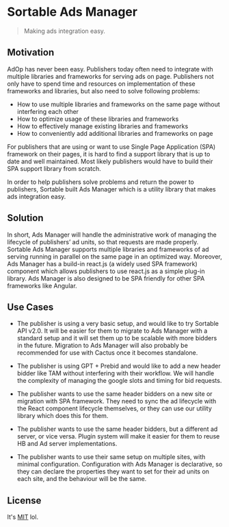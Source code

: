 
# Sortable Ads Manager

> Making ads integration easy.

## Motivation

AdOp has never been easy. Publishers today often need to integrate with multiple libraries and frameworks for serving ads on page. Publishers not only have to spend time and resources on implementation of these frameworks and libraries, but also need to solve following problems:


* How to use multiple libraries and frameworks on the same page without interfering each other
* How to optimize usage of these libraries and frameworks
* How to effectively manage existing libraries and frameworks
* How to conveniently add additional libraries and frameworks on page

For publishers that are using or want to use Single Page Application (SPA) framework on their pages, it is hard to find a support library that is up to date and well maintained. Most likely publishers would have to build their SPA support library from scratch.

In order to help publishers solve problems and return the power to publishers, Sortable built Ads Manager which is a utility library that makes ads integration easy.

## Solution

In short, Ads Manager will handle the administrative work of managing the lifecycle of publishers’ ad units, so that requests are made properly. Sortable Ads Manager supports multiple libraries and frameworks of ad serving running in parallel on the same page in an optimized way. Moreover, Ads Manager has a build-in react.js (a widely used SPA framework) component which allows publishers to use react.js as a simple plug-in library. Ads Manager is also designed to be SPA friendly for other SPA frameworks like Angular.

## Use Cases

* The publisher is using a very basic setup, and would like to try Sortable API v2.0. It will be easier for them to migrate to Ads Manager with a standard setup and it will set them up to be scalable with more bidders in the future. Migration to Ads Manager will also probably be recommended for use with Cactus once it becomes standalone.

* The publisher is using GPT + Prebid and would like to add a new header bidder like TAM without interfering with their workflow. We will handle the complexity of managing the google slots and timing for bid requests.

* The publisher wants to use the same header bidders on a new site or migration with SPA framework. They need to sync the ad lifecycle with the React component lifecycle themselves, or they can use our utility library which does this for them.

* The publisher wants to use the same header bidders, but a different ad server, or vice versa. Plugin system will make it easier for them to reuse HB and Ad server implementations.

* The publisher wants to use their same setup on multiple sites, with minimal configuration. Configuration with Ads Manager is declarative, so they can declare the properties they want to set for their ad units on each site, and the behaviour will be the same.

## License

It's [MIT](https://github.com/sortable/ads/blob/master/LICENSE) lol.
